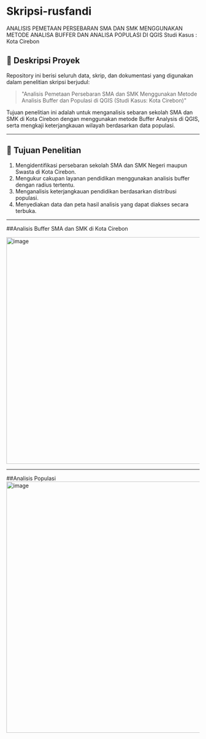 # Skripsi-rusfandi
ANALISIS PEMETAAN PERSEBARAN SMA DAN SMK MENGGUNAKAN METODE ANALISA BUFFER DAN ANALISA POPULASI DI QGIS Studi Kasus : Kota Cirebon
## 📖 Deskripsi Proyek
Repository ini berisi seluruh data, skrip, dan dokumentasi yang digunakan dalam penelitian skripsi berjudul:

> "Analisis Pemetaan Persebaran SMA dan SMK Menggunakan Metode Analisis Buffer dan Populasi di QGIS (Studi Kasus: Kota Cirebon)"

Tujuan penelitian ini adalah untuk menganalisis sebaran sekolah SMA dan SMK di Kota Cirebon dengan menggunakan metode Buffer Analysis di QGIS, serta mengkaji keterjangkauan wilayah berdasarkan data populasi.

---

## 🎯 Tujuan Penelitian
1. Mengidentifikasi persebaran sekolah SMA dan SMK Negeri maupun Swasta di Kota Cirebon.
2. Mengukur cakupan layanan pendidikan menggunakan analisis buffer dengan radius tertentu.
3. Menganalisis keterjangkauan pendidikan berdasarkan distribusi populasi.
4. Menyediakan data dan peta hasil analisis yang dapat diakses secara terbuka.

---
##Analisis Buffer SMA dan SMK di Kota Cirebon 

<img width="834" height="591" alt="image" src="https://github.com/user-attachments/assets/f1b18ac6-cb65-48e8-8a35-c9ffe645ede2" />

---
##Analisis Populasi 
<img width="915" height="655" alt="image" src="https://github.com/user-attachments/assets/fbc4375f-95d5-4b64-af27-8be44cc9d6e1" />
